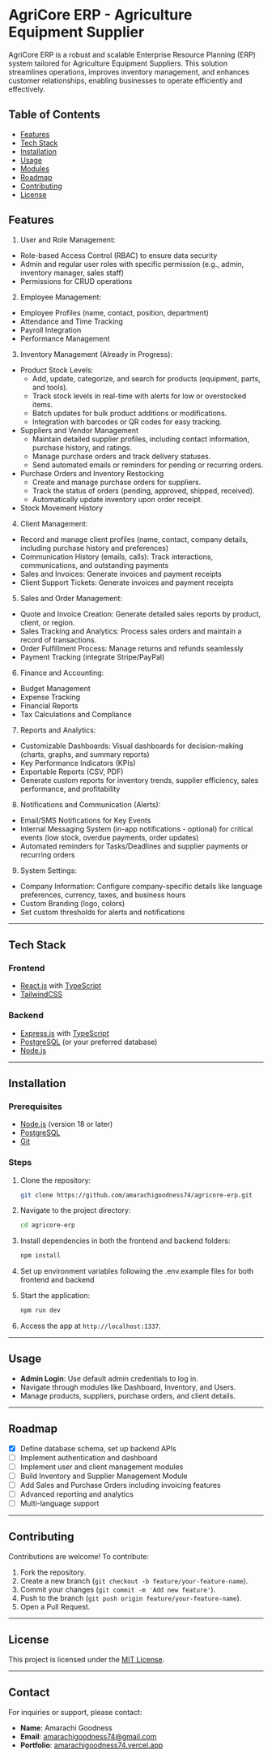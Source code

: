 # AgriCore ERP - Agriculture Equipment Supplier

AgriCore ERP is a robust and scalable Enterprise Resource Planning (ERP) system tailored for Agriculture Equipment Suppliers. This solution streamlines operations, improves inventory management, and enhances customer relationships, enabling businesses to operate efficiently and effectively.

## Table of Contents

- [Features](#features)
- [Tech Stack](#tech-stack)
- [Installation](#installation)
- [Usage](#usage)
- [Modules](#modules)
- [Roadmap](#roadmap)
- [Contributing](#contributing)
- [License](#license)

## Features
1. User and Role Management:
- Role-based Access Control (RBAC) to ensure data security
- Admin and regular user roles with specific permission (e.g., admin, inventory manager, sales staff)
- Permissions for CRUD operations

2. Employee Management:
- Employee Profiles (name, contact, position, department)
- Attendance and Time Tracking
- Payroll Integration
- Performance Management

3. Inventory Management (Already in Progress):
- Product Stock Levels: 
  - Add, update, categorize, and search for products (equipment, parts, and tools).
  - Track stock levels in real-time with alerts for low or overstocked items.
  - Batch updates for bulk product additions or modifications.
  - Integration with barcodes or QR codes for easy tracking.
- Suppliers and Vendor Management
  - Maintain detailed supplier profiles, including contact information, purchase history, and ratings.
  - Manage purchase orders and track delivery statuses.
  - Send automated emails or reminders for pending or recurring orders.
- Purchase Orders and Inventory Restocking
  - Create and manage purchase orders for suppliers.
  - Track the status of orders (pending, approved, shipped, received).
  - Automatically update inventory upon order receipt.
- Stock Movement History

4. Client Management:
- Record and manage client profiles (name, contact, company details, including purchase history and preferences)
- Communication History (emails, calls): Track interactions, communications, and outstanding payments
- Sales and Invoices: Generate invoices and payment receipts
- Client Support Tickets: Generate invoices and payment receipts

5. Sales and Order Management:
- Quote and Invoice Creation: Generate detailed sales reports by product, client, or region.
- Sales Tracking and Analytics: Process sales orders and maintain a record of transactions.
- Order Fulfillment Process: Manage returns and refunds seamlessly
- Payment Tracking (integrate Stripe/PayPal)

6. Finance and Accounting:
- Budget Management
- Expense Tracking
- Financial Reports
- Tax Calculations and Compliance

7. Reports and Analytics:
- Customizable Dashboards: Visual dashboards for decision-making (charts, graphs, and summary reports)
- Key Performance Indicators (KPIs)
- Exportable Reports (CSV, PDF)
- Generate custom reports for inventory trends, supplier efficiency, sales performance, and profitability

8. Notifications and Communication (Alerts):
- Email/SMS Notifications for Key Events 
- Internal Messaging System (in-app notifications - optional) for critical events (low stock, overdue payments, order updates)
- Automated reminders for Tasks/Deadlines and supplier payments or recurring orders

9. System Settings:
- Company Information: Configure company-specific details like language preferences, currency, taxes, and business hours
- Custom Branding (logo, colors)
- Set custom thresholds for alerts and notifications

---

## Tech Stack

### Frontend
- [React.js](https://reactjs.org/) with [TypeScript](https://www.typescriptlang.org/)
- [TailwindCSS](https://tailwindcss.com/)

### Backend
- [Express.js](https://expressjs.com/) with [TypeScript](https://www.typescriptlang.org/)
- [PostgreSQL](https://www.postgresql.org/) (or your preferred database)
- [Node.js](https://nodejs.org/)

---

## Installation

### Prerequisites
- [Node.js](https://nodejs.org/) (version 18 or later)
- [PostgreSQL](https://www.postgresql.org/)
- [Git](https://git-scm.com/)

### Steps

1. Clone the repository:
   ```bash
   git clone https://github.com/amarachigoodness74/agricore-erp.git
   ```

2. Navigate to the project directory:
   ```bash
   cd agricore-erp
   ```

3. Install dependencies in both the frontend and backend folders:
   ```bash
   npm install
   ```

4. Set up environment variables following the .env.example files for both frontend and backend

5. Start the application:
   ```bash
   npm run dev
   ```

6. Access the app at `http://localhost:1337`.

---

## Usage

- **Admin Login**: Use default admin credentials to log in.
- Navigate through modules like Dashboard, Inventory, and Users.
- Manage products, suppliers, purchase orders, and client details.

---

## Roadmap

- [x] Define database schema, set up backend APIs
- [ ] Implement authentication and dashboard
- [ ] Implement user and client management modules
- [ ] Build Inventory and Supplier Management Module
- [ ] Add Sales and Purchase Orders including invoicing features
- [ ] Advanced reporting and analytics
- [ ] Multi-language support

---

## Contributing

Contributions are welcome! To contribute:
1. Fork the repository.
2. Create a new branch (`git checkout -b feature/your-feature-name`).
3. Commit your changes (`git commit -m 'Add new feature'`).
4. Push to the branch (`git push origin feature/your-feature-name`).
5. Open a Pull Request.

---

## License

This project is licensed under the [MIT License](LICENSE).

---

## Contact

For inquiries or support, please contact:
- **Name**: Amarachi Goodness
- **Email**: [amarachigoodness74@gmail.com](mailto:amarachigoodness74@gmail.com)
- **Portfolio**: [amarachigoodness74.vercel.app](https://amarachigoodness74.vercel.app)